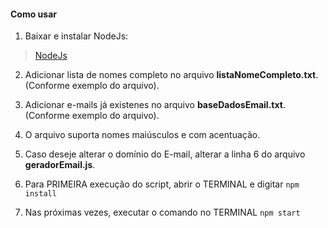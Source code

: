 #### Como usar

1. Baixar e instalar NodeJs:
> [NodeJs](https://nodejs.org/en/ "NodeJs")

2. Adicionar lista de nomes completo no arquivo **listaNomeCompleto.txt**.(Conforme exemplo do arquivo).
3. Adicionar e-mails já existenes no arquivo **baseDadosEmail.txt**. (Conforme exemplo do arquivo).

3. O arquivo suporta nomes maiúsculos e com acentuação.

4. Caso deseje alterar o domínio do E-mail, alterar a linha 6 do arquivo **geradorEmail.js**.

5. Para PRIMEIRA execução do script, abrir o TERMINAL e digitar `npm install`

6. Nas próximas vezes, executar o comando no TERMINAL `npm start`
